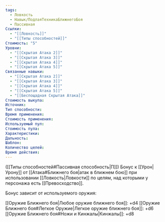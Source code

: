 ```yaml
---
tags:
  - Ловкость
  - Навык/ПодлаяТехникаБлижнегоБоя
  - Пассивная
Ссылки:
  - "[[Ловкость]]"
  - "[[Типы способностей]]"
Стоимость: "5"
Уровни:
  - "[[Скрытая Атака 2]]"
  - "[[Скрытая Атака 3]]"
  - "[[Скрытая Атака 4]]"
  - "[[Скрытая Атака 5]]"
Связанные навыки:
  - "[[Скрытая Атака 2]]"
  - "[[Скрытая Атака 3]]"
  - "[[Скрытая Атака 4]]"
  - "[[Скрытая Атака 5]]"
  - "[[Беспощадная Скрытая Атака]]"
Стоимость выкупа:
Источник:
Тип способности:
Время применения:
Стоимость применения:
Используемый пул:
Стоимость пула:
Характеристики:
Дальность:
Шаблон:
Количество целей:
Время действия:
---
```

([[Типы способностей#Пассивная способность|П]]) Бонус к [[Урон|Урону]] от [[Атака#Ближнего боя|атак в ближнем бою]] при использовании [[Ловкость|Ловкости]] по целям, над которыми у персонажа есть [[Превосходство]].

Бонус зависит от используемого оружия:

[[Оружие Ближнего боя|Любое оружие ближнего боя]]: +d4
[[Оружие Ближнего боя#Легкое Оружие|Легкое оружие ближнего боя]]: +d6
[[Оружие Ближнего боя#Ножи и Кинжалы|Кинжалы]]: +d8